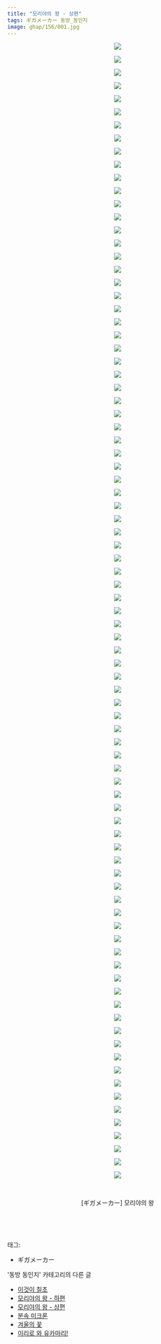 ```yaml
---
title: "모리야의 왕 - 상편"
tags: ギガメーカー 동방_동인지
image: ghap/156/001.jpg
---
```

<div class="article">
<p style="text-align: center; clear: none; float: none;"><img src="{{ site.nasurl }}/ghap/156/001.jpg"/></p>
<p style="text-align: center; clear: none; float: none;"><img src="{{ site.nasurl }}/ghap/156/002.jpg"/></p>
<p style="text-align: center; clear: none; float: none;"><img src="{{ site.nasurl }}/ghap/156/003.jpg"/></p>
<p style="text-align: center; clear: none; float: none;"><img src="{{ site.nasurl }}/ghap/156/004.jpg"/></p>
<p style="text-align: center; clear: none; float: none;"><img src="{{ site.nasurl }}/ghap/156/005.jpg"/></p>
<p style="text-align: center; clear: none; float: none;"><img src="{{ site.nasurl }}/ghap/156/006.jpg"/></p>
<p style="text-align: center; clear: none; float: none;"><img src="{{ site.nasurl }}/ghap/156/007.jpg"/></p>
<p style="text-align: center; clear: none; float: none;"><img src="{{ site.nasurl }}/ghap/156/008.jpg"/></p>
<p style="text-align: center; clear: none; float: none;"><img src="{{ site.nasurl }}/ghap/156/009.jpg"/></p>
<p style="text-align: center; clear: none; float: none;"><img src="{{ site.nasurl }}/ghap/156/010.jpg"/></p>
<p style="text-align: center; clear: none; float: none;"><img src="{{ site.nasurl }}/ghap/156/011.jpg"/></p>
<p style="text-align: center; clear: none; float: none;"><img src="{{ site.nasurl }}/ghap/156/012.jpg"/></p>
<p style="text-align: center; clear: none; float: none;"><img src="{{ site.nasurl }}/ghap/156/013.jpg"/></p>
<p style="text-align: center; clear: none; float: none;"><img src="{{ site.nasurl }}/ghap/156/014.jpg"/></p>
<p style="text-align: center; clear: none; float: none;"><img src="{{ site.nasurl }}/ghap/156/015.jpg"/></p>
<p style="text-align: center; clear: none; float: none;"><img src="{{ site.nasurl }}/ghap/156/016.jpg"/></p>
<p style="text-align: center; clear: none; float: none;"><img src="{{ site.nasurl }}/ghap/156/017.jpg"/></p>
<p style="text-align: center; clear: none; float: none;"><img src="{{ site.nasurl }}/ghap/156/018.jpg"/></p>
<p style="text-align: center; clear: none; float: none;"><img src="{{ site.nasurl }}/ghap/156/019.jpg"/></p>
<p style="text-align: center; clear: none; float: none;"><img src="{{ site.nasurl }}/ghap/156/020.jpg"/></p>
<p style="text-align: center; clear: none; float: none;"><img src="{{ site.nasurl }}/ghap/156/021.jpg"/></p>
<p style="text-align: center; clear: none; float: none;"><img src="{{ site.nasurl }}/ghap/156/022.jpg"/></p>
<p style="text-align: center; clear: none; float: none;"><img src="{{ site.nasurl }}/ghap/156/023.jpg"/></p>
<p style="text-align: center; clear: none; float: none;"><img src="{{ site.nasurl }}/ghap/156/024.jpg"/></p>
<p style="text-align: center; clear: none; float: none;"><img src="{{ site.nasurl }}/ghap/156/025.jpg"/></p>
<p style="text-align: center; clear: none; float: none;"><img src="{{ site.nasurl }}/ghap/156/026.jpg"/></p>
<p style="text-align: center; clear: none; float: none;"><img src="{{ site.nasurl }}/ghap/156/027.jpg"/></p>
<p style="text-align: center; clear: none; float: none;"><img src="{{ site.nasurl }}/ghap/156/028.jpg"/></p>
<p style="text-align: center; clear: none; float: none;"><img src="{{ site.nasurl }}/ghap/156/029.jpg"/></p>
<p style="text-align: center; clear: none; float: none;"><img src="{{ site.nasurl }}/ghap/156/030.jpg"/></p>
<p style="text-align: center; clear: none; float: none;"><img src="{{ site.nasurl }}/ghap/156/031.jpg"/></p>
<p style="text-align: center; clear: none; float: none;"><img src="{{ site.nasurl }}/ghap/156/032.jpg"/></p>
<p style="text-align: center; clear: none; float: none;"><img src="{{ site.nasurl }}/ghap/156/033.jpg"/></p>
<p style="text-align: center; clear: none; float: none;"><img src="{{ site.nasurl }}/ghap/156/034.jpg"/></p>
<p style="text-align: center; clear: none; float: none;"><img src="{{ site.nasurl }}/ghap/156/035.jpg"/></p>
<p style="text-align: center; clear: none; float: none;"><img src="{{ site.nasurl }}/ghap/156/036.jpg"/></p>
<p style="text-align: center; clear: none; float: none;"><img src="{{ site.nasurl }}/ghap/156/037.jpg"/></p>
<p style="text-align: center; clear: none; float: none;"><img src="{{ site.nasurl }}/ghap/156/038.jpg"/></p>
<p style="text-align: center; clear: none; float: none;"><img src="{{ site.nasurl }}/ghap/156/039.jpg"/></p>
<p style="text-align: center; clear: none; float: none;"><img src="{{ site.nasurl }}/ghap/156/040.jpg"/></p>
<p style="text-align: center; clear: none; float: none;"><img src="{{ site.nasurl }}/ghap/156/041.jpg"/></p>
<p style="text-align: center; clear: none; float: none;"><img src="{{ site.nasurl }}/ghap/156/042.jpg"/></p>
<p style="text-align: center; clear: none; float: none;"><img src="{{ site.nasurl }}/ghap/156/043.jpg"/></p>
<p style="text-align: center; clear: none; float: none;"><img src="{{ site.nasurl }}/ghap/156/044.jpg"/></p>
<p style="text-align: center; clear: none; float: none;"><img src="{{ site.nasurl }}/ghap/156/045.jpg"/></p>
<p style="text-align: center; clear: none; float: none;"><img src="{{ site.nasurl }}/ghap/156/046.jpg"/></p>
<p style="text-align: center; clear: none; float: none;"><img src="{{ site.nasurl }}/ghap/156/047.jpg"/></p>
<p style="text-align: center; clear: none; float: none;"><img src="{{ site.nasurl }}/ghap/156/048.jpg"/></p>
<p style="text-align: center; clear: none; float: none;"><img src="{{ site.nasurl }}/ghap/156/049.jpg"/></p>
<p style="text-align: center; clear: none; float: none;"><img src="{{ site.nasurl }}/ghap/156/050.jpg"/></p>
<p style="text-align: center; clear: none; float: none;"><img src="{{ site.nasurl }}/ghap/156/051.jpg"/></p>
<p style="text-align: center; clear: none; float: none;"><img src="{{ site.nasurl }}/ghap/156/052.jpg"/></p>
<p style="text-align: center; clear: none; float: none;"><img src="{{ site.nasurl }}/ghap/156/053.jpg"/></p>
<p style="text-align: center; clear: none; float: none;"><img src="{{ site.nasurl }}/ghap/156/054.jpg"/></p>
<p style="text-align: center; clear: none; float: none;"><img src="{{ site.nasurl }}/ghap/156/055.jpg"/></p>
<p style="text-align: center; clear: none; float: none;"><img src="{{ site.nasurl }}/ghap/156/056.jpg"/></p>
<p style="text-align: center; clear: none; float: none;"><img src="{{ site.nasurl }}/ghap/156/057.jpg"/></p>
<p style="text-align: center; clear: none; float: none;"><img src="{{ site.nasurl }}/ghap/156/058.jpg"/></p>
<p style="text-align: center; clear: none; float: none;"><img src="{{ site.nasurl }}/ghap/156/059.jpg"/></p>
<p style="text-align: center; clear: none; float: none;"><img src="{{ site.nasurl }}/ghap/156/060.jpg"/></p>
<p style="text-align: center; clear: none; float: none;"><img src="{{ site.nasurl }}/ghap/156/061.jpg"/></p>
<p style="text-align: center; clear: none; float: none;"><img src="{{ site.nasurl }}/ghap/156/062.jpg"/></p>
<p style="text-align: center; clear: none; float: none;"><img src="{{ site.nasurl }}/ghap/156/063.jpg"/></p>
<p style="text-align: center; clear: none; float: none;"><img src="{{ site.nasurl }}/ghap/156/064.jpg"/></p>
<p style="text-align: center; clear: none; float: none;"><img src="{{ site.nasurl }}/ghap/156/065.jpg"/></p>
<p style="text-align: center; clear: none; float: none;"><img src="{{ site.nasurl }}/ghap/156/066.jpg"/></p>
<p style="text-align: center; clear: none; float: none;"><img src="{{ site.nasurl }}/ghap/156/067.jpg"/></p>
<p style="text-align: center; clear: none; float: none;"><img src="{{ site.nasurl }}/ghap/156/068.jpg"/></p>
<p style="text-align: center; clear: none; float: none;"><img src="{{ site.nasurl }}/ghap/156/069.jpg"/></p>
<p style="text-align: center; clear: none; float: none;"><img src="{{ site.nasurl }}/ghap/156/070.jpg"/></p>
<p style="text-align: center; clear: none; float: none;"><img src="{{ site.nasurl }}/ghap/156/071.jpg"/></p>
<p style="text-align: center; clear: none; float: none;"><img src="{{ site.nasurl }}/ghap/156/072.jpg"/></p>
<p style="text-align: center; clear: none; float: none;"><img src="{{ site.nasurl }}/ghap/156/073.jpg"/></p>
<p style="text-align: center; clear: none; float: none;"><img src="{{ site.nasurl }}/ghap/156/074.jpg"/></p>
<p style="text-align: center; clear: none; float: none;"><img src="{{ site.nasurl }}/ghap/156/075.jpg"/></p>
<p style="text-align: center; clear: none; float: none;"><img src="{{ site.nasurl }}/ghap/156/076.jpg"/></p>
<p style="text-align: center; clear: none; float: none;"><img src="{{ site.nasurl }}/ghap/156/077.jpg"/></p>
<p style="text-align: center; clear: none; float: none;"><img src="{{ site.nasurl }}/ghap/156/078.jpg"/></p>
<p style="text-align: center; clear: none; float: none;"><img src="{{ site.nasurl }}/ghap/156/079.jpg"/></p>
<p style="text-align: center; clear: none; float: none;"><img src="{{ site.nasurl }}/ghap/156/080.jpg"/></p>
<p style="text-align: center; clear: none; float: none;"><img src="{{ site.nasurl }}/ghap/156/081.jpg"/></p>
<p style="text-align: center; clear: none; float: none;"><img src="{{ site.nasurl }}/ghap/156/082.jpg"/></p>
<p style="text-align: center; clear: none; float: none;"><img src="{{ site.nasurl }}/ghap/156/083.jpg"/></p>
<p style="text-align: center; clear: none; float: none;"><img src="{{ site.nasurl }}/ghap/156/084.jpg"/></p>
<p style="text-align: center; clear: none; float: none;"><img src="{{ site.nasurl }}/ghap/156/085.jpg"/></p>
<p style="text-align: center; clear: none; float: none;"><img src="{{ site.nasurl }}/ghap/156/086.jpg"/></p>
<p style="text-align: center; clear: none; float: none;"><img src="{{ site.nasurl }}/ghap/156/087.jpg"/></p>
<p style="text-align: center; clear: none; float: none;"></p>
<p style="text-align: center; clear: none; float: none;"></p>
<p style="text-align: center; clear: none; float: none;"></p>
<p style="text-align: center; clear: none; float: none;"><br/></p>
<p style="text-align: center; clear: none; float: none;">[ギガメーカー] 모리야의 왕</p>
<p style="text-align: center; clear: none; float: none;"></p>
<p style="text-align: center; clear: none; float: none;"></p>
<p style="text-align: center; clear: none; float: none;"></p>
<p style="text-align: center; clear: none; float: none;"></p>
<p style="text-align: center; clear: none; float: none;"></p>
<p style="text-align: center; clear: none; float: none;"></p>
<p style="text-align: center; clear: none; float: none;"></p>
<p style="text-align: center; clear: none; float: none;"></p>
<p style="text-align: center; clear: none; float: none;"></p>
<p style="text-align: center; clear: none; float: none;"></p>
<p style="text-align: center; clear: none; float: none;"><br/></p>
<p><br/></p>
</div><div class="tagTrail">
<p>태그: </p>
<ul>
<li>ギガメーカー</li>
</ul>
</div><div class="another">
<p>'동방 동인지' 카테고리의 다른 글</p>
<ul>
<li><a href="/2016-06-18-ghap_158">이것이 칠초</a></li>
<li><a href="/2016-06-18-ghap_157">모리야의 왕 - 하편</a></li>
<li><a href="/2016-06-18-ghap_156">모리야의 왕 - 상편</a></li>
<li><a href="/2016-06-18-ghap_155">분속 미크론</a></li>
<li><a href="/2016-06-18-ghap_153">겨울의 꽃</a></li>
<li><a href="/2016-06-18-ghap_152">이리로 와 유카마리!</a></li>
</ul>
</div><div class="cb_module cb_fluid">
<div class="cb_wrt cb_profile">
</div><!-- commentList close -->
</div>